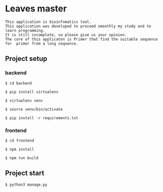 # Leaves master

```
This application is bioinfomatics tool.
This application was developed to proceed smoothly my study and to learn programming.
It is still incomplete, so please give us your opinion.
The core of this applicaton is Primer that find the suitable sequence for  primer from a long sequence.
```

## Project setup

### backend

```
$ cd backend
```

```
$ pip install virtualenv
```

```
$ virtualenv venv
```

```
$ source venv/bin/activate
```

```
$ pip install -r requirements.txt
```

### frontend

```
$ cd frontend
```

```
$ npm install
```

```
$ npm run build
```

## Project start

```
$ python3 manage.py
```
